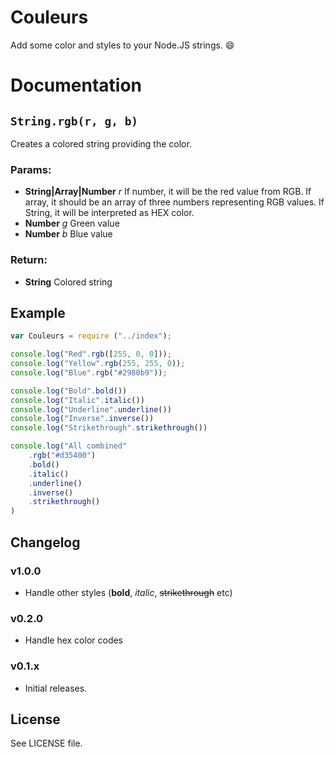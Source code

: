Couleurs
========
Add some color and styles to your Node.JS strings. :smile:

# Documentation

## `String.rgb(r, g, b)`
Creates a colored string providing the color.

### Params:
* **String|Array|Number** *r* If number, it will be the red value from RGB.
  If array, it should be an array of three numbers representing RGB values.
  If String, it will be interpreted as HEX color.
* **Number** *g* Green value
* **Number** *b* Blue value

### Return:
* **String** Colored string

## Example

```js
var Couleurs = require ("../index");

console.log("Red".rgb([255, 0, 0]));
console.log("Yellow".rgb(255, 255, 0));
console.log("Blue".rgb("#2980b9"));

console.log("Bold".bold())
console.log("Italic".italic())
console.log("Underline".underline())
console.log("Inverse".inverse())
console.log("Strikethrough".strikethrough())

console.log("All combined"
    .rgb("#d35400")
    .bold()
    .italic()
    .underline()
    .inverse()
    .strikethrough()
)
```

## Changelog

### v1.0.0
 - Handle other styles (**bold**, *italic*, ~~strikethrough~~ etc)

### v0.2.0
 - Handle hex color codes

### v0.1.x
 - Initial releases.

## License
See LICENSE file.
